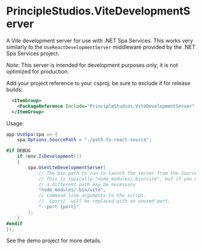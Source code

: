 # PrincipleStudios.ViteDevelopmentServer

A Vite development server for use with .NET Spa Services. This works very
similarly to the `UseReactDevelopmentServer` middleware provided by the .NET Spa
Services project.

_Note:_ This server is intended for development purposes only; it is not
optimized for production.

Add your project reference to your csproj; be sure to exclude it for release
builds:

```xml
  <ItemGroup>
    <PackageReference Include="PrincipleStudios.ViteDevelopmentServer" Version="0.1.0" Condition=" '$(Configuration)' == 'Debug' " />
  </ItemGroup>
```

Usage:

```csharp
app.UseSpa(spa => {
    spa.Options.SourcePath = "./path-to-react-source";

#if DEBUG
    if (env.IsDevelopment())
    {
        spa.UseViteDevelopmentServer(
            // The bin path to run to launch the server from the SourcePath.
            // This is typically "node_modules/.bin/vite", but if you wrap Vite
            // a different path may be necessary
            "node_modules/.bin/vite",
            // Command line arguments to the script.
            // `{port}` will be replaced with an unused port.
            "--port {port}"
        );
    }
#endif
});
```

See the demo project for more details.
